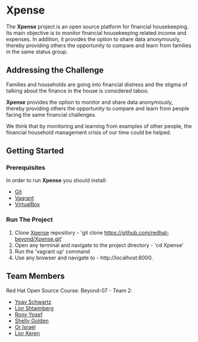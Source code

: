 # Xpense

The **Xpense** project is an open source platform for financial housekeeping.
Its main objective is to monitor financial housekeeping related income and expenses.
In addition, it provides the option to share data anonymously, thereby
providing others the opportunity to compare and learn from families in the same status group.

## Addressing the Challenge

Families and households are going into financial distress and
the stigma of talking about the finance in the house is
considered taboo.

**Xpense** provides the option to monitor and share data
anonymously, thereby providing others the opportunity to compare
and learn from people facing the same financial challenges.

We think that by monitoring and learning from examples of other people,
the financial household management crisis of our time could be helped.

## Getting Started

### Prerequisites

In order to run **Xpense** you should install:

- [Git](https://git-scm.com/book/en/v2/Getting-Started-Installing-Git) 
- [Vagrant](https://www.vagrantup.com/downloads)
- [VirtualBox](https://www.virtualbox.org/wiki/Downloads)

### Run The Project

1. Clone [Xpense](https://github.com/redhat-beyond/Xpense) repository - 'git clone https://github.com/redhat-beyond/Xpense.git'
2. Open any terminal and navigate to the project directory - 'cd Xpense'
3. Run the 'vagrant up' command
4. Use any browser and navigate to - http://localhost:8000.

## Team Members

Red Hat Open Source Course: Beyond-07 - Team 2:

- [Yoav Schwartz](https://github.com/Yoavsc129)
- [Lior Shtaimberg](https://github.com/shlior7)
- [Rony Yosef](https://github.com/ronyyosef)
- [Shelly Golden](https://github.com/ShellyGolden)
- [Or Israel](https://github.com/orIsrael)
- [Lior Keren](https://github.com/LiorKGOW)
